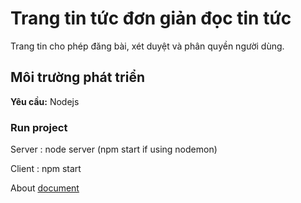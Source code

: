 # Trang tin tức đơn giản đọc tin tức

Trang tin cho phép đăng bài, xét duyệt và phân quyền người dùng.

## Môi trường phát triển

**Yêu cầu:** Nodejs 

### Run project

Server : node server (npm start if using nodemon)

Client : npm start

About [document](./doc)
